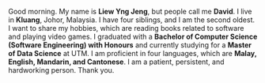 Good morning. My name is **Liew Yng Jeng**, but people call me **David**. I live in **Kluang**, Johor, Malaysia. I have four siblings, and I am the second oldest. I want to share my hobbies, which are reading books related to software and playing video games. I graduated with a **Bachelor of Computer Science (Software Engineering) with Honours** and currently studying for a **Master of Data Science** at UTM. I am proficient in four languages, which are **Malay, English, Mandarin, and Cantonese**. I am a patient, persistent, and hardworking person. Thank you.
